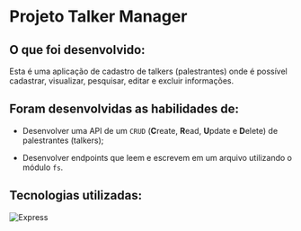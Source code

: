 # Projeto Talker Manager


## O que foi desenvolvido:

  Esta é uma aplicação de cadastro de talkers (palestrantes) onde é possível cadastrar, visualizar, pesquisar, editar e excluir informações. 

## Foram desenvolvidas as habilidades de:

  * Desenvolver uma API de um `CRUD` (**C**reate, **R**ead, **U**pdate e **D**elete) de palestrantes (talkers);

  * Desenvolver endpoints que leem e escrevem em um arquivo utilizando o módulo `fs`.

## Tecnologias utilizadas:
![Express](https://img.shields.io/badge/-EXPRESS-green?style=for-the-badge&logo=express&logoColor=white)
